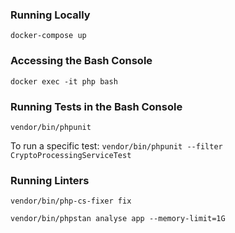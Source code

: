 ### Running Locally

`docker-compose up`

### Accessing the Bash Console

`docker exec -it php bash`

### Running Tests in the Bash Console

`vendor/bin/phpunit` 

To run a specific test:
`vendor/bin/phpunit --filter CryptoProcessingServiceTest`

### Running Linters

`vendor/bin/php-cs-fixer fix`

`vendor/bin/phpstan analyse app --memory-limit=1G`


